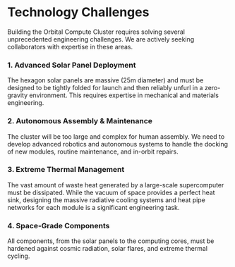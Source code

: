 # Technology Challenges

Building the Orbital Compute Cluster requires solving several unprecedented engineering challenges. We are actively seeking collaborators with expertise in these areas.

### **1. Advanced Solar Panel Deployment**
The hexagon solar panels are massive (25m diameter) and must be designed to be tightly folded for launch and then reliably unfurl in a zero-gravity environment. This requires expertise in mechanical and materials engineering.

### **2. Autonomous Assembly & Maintenance**
The cluster will be too large and complex for human assembly. We need to develop advanced robotics and autonomous systems to handle the docking of new modules, routine maintenance, and in-orbit repairs.

### **3. Extreme Thermal Management**
The vast amount of waste heat generated by a large-scale supercomputer must be dissipated. While the vacuum of space provides a perfect heat sink, designing the massive radiative cooling systems and heat pipe networks for each module is a significant engineering task.

### **4. Space-Grade Components**
All components, from the solar panels to the computing cores, must be hardened against cosmic radiation, solar flares, and extreme thermal cycling.
